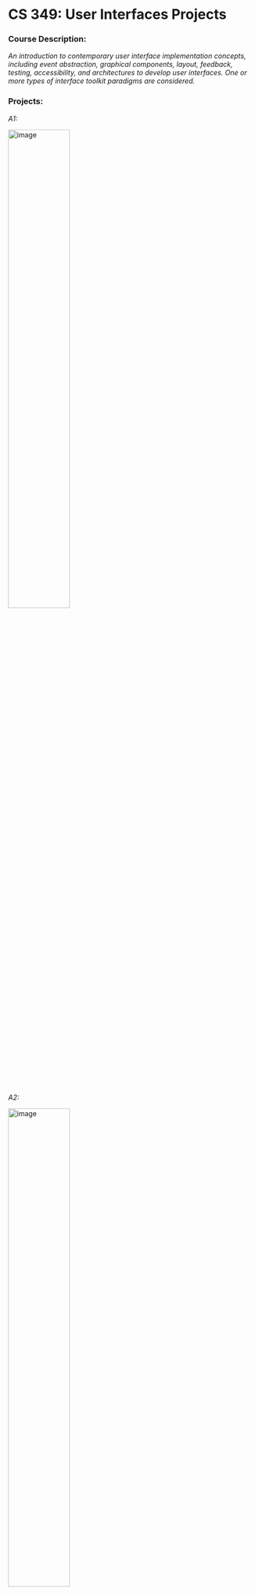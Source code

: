 # CS 349: User Interfaces Projects

### Course Description:
*An introduction to contemporary user interface implementation concepts, including event abstraction, graphical components, layout, feedback, testing, accessibility, and architectures to develop user interfaces. One or more types of interface toolkit paradigms are considered.*

### Projects:

*A1:*

<img src="https://github.com/Sirius-Hou/CS349-User-Interface-Design-Projects/assets/118148925/53170c0f-20d8-4e6a-a98c-320b7b8e9a3f" alt="image" width="50%" height="50%">

*A2:*

<img src="https://github.com/Sirius-Hou/CS349-User-Interface-Design-Projects/assets/118148925/8f39f26e-8646-49f3-9574-e14ab0eda7ac" alt="image" width="50%" height="50%">

*A3:*

<img src="https://github.com/Sirius-Hou/CS349-User-Interface-Design-Projects/assets/118148925/de8de4b9-07cc-4443-85e3-0ff92d78208c" alt="image" width="50%" height="50%">

*A4:*

<img src="https://github.com/Sirius-Hou/CS349-User-Interface-Design-Projects/assets/118148925/8bd02d62-47f1-4b56-84f2-3505be9f8125" alt="image" width="50%" height="50%">
